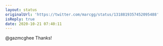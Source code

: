 ```yaml
---
layout: status
originalUrl: 'https://twitter.com/marcgg/status/1318819357452095488'
isReply: true
date: 2020-10-21 07:40:11
---
```


@gazmcghee Thanks!
